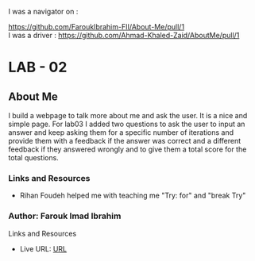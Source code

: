 I was a navigator on : 

https://github.com/FaroukIbrahim-FII/About-Me/pull/1  
I was a driver : 
https://github.com/Ahmad-Khaled-Zaid/AboutMe/pull/1  


# LAB - 02

## About Me

I build a webpage to talk more about me and ask the user. It is a nice and simple page. For lab03 I added two questions to ask the user to input an answer and keep asking them for a specific number of iterations and provide them with a feedback if the answer was correct and a different feedback if they answered wrongly and to give them a total score for the total questions.

### Links and Resources

* Rihan Foudeh helped me with teaching me "Try: for" and "break Try"

### Author: Farouk Imad Ibrahim

Links and Resources

* Live URL: [URL](https://faroukibrahim-fii.github.io/About-Me/)
